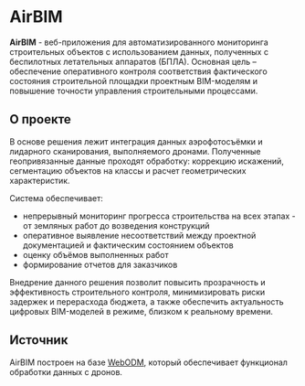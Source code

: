 # AirBIM

**AirBIM** - веб-приложения для автоматизированного мониторинга строительных объектов с использованием данных, полученных с беспилотных летательных аппаратов (БПЛА). Основная цель – обеспечение оперативного контроля соответствия фактического состояния строительной площадки проектным BIM-моделям и повышение точности управления строительными процессами.

## О проекте

В основе решения лежит интеграция данных аэрофотосъёмки и лидарного сканирования, выполняемого дронами. Полученные геопривязанные данные проходят обработку: коррекцию искажений, сегментацию объектов на классы и расчет геометрических характеристик.

Cистема обеспечивает: 
- непрерывный мониторинг прогресса строительства на всех этапах - от земляных работ до возведения конструкций
- оперативное выявление несоответствий между проектной документацией и фактическим состоянием объектов
- оценку объёмов выполненных работ
- формирование отчетов для заказчиков

Внедрение данного решения позволит повысить прозрачность и эффективность строительного контроля, минимизировать риски задержек и перерасхода бюджета, а также обеспечить актуальность цифровых BIM-моделей в режиме, близком к реальному времени.

## Источник
AirBIM построен на базе [WebODM](https://github.com/OpenDroneMap/WebODM), который обеспечивает функционал обработки данных с дронов.
